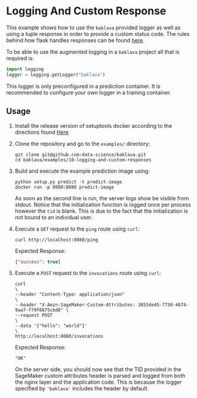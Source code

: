 Logging And Custom Response
===========================

This example shows how to use the `baklava` provided logger as well as
using a tuple response in order to provide a custom status code. The rules 
behind how flask handles responses can be found 
[here](https://flask.palletsprojects.com/en/1.1.x/quickstart/#about-responses).

To be able to use the augmented logging in a `baklava` project all
that is required is:

```python
import logging
logger = logging.getLogger("baklava")
```

This logger is only preconfigured in a prediction container. It is recommended 
to configure your own logger in a training container.

Usage
-----

1. Install the release version of setuptools docker according to the
    directions found [Here](https://github.com/intuit/baklava)

2. Clone the repository and go to the `examples/` directory:

    ```
    git clone git@github.com:data-science/baklava.git
    cd baklava/examples/10-logging-and-custom-responses
    ```

3. Build and execute the example prediction image using:

    ```
    python setup.py predict -t predict-image
    docker run -p 8080:8080 predict-image
    ```
   
   As soon as the second line is run, the server logs show be visible from
   stdout. Notice that the initialization function is logged once per process
   however the `tid` is blank. This is due to the fact that the initialization
   is not bound to an individual user.

4. Execute a `GET` request to the `ping` route using `curl`:

    ```
    curl http://localhost:8080/ping
    ```

    Expected Response:

    ```json
    {"success": true}
    ```

6. Execute a `POST` request to the `invocations` route using `curl`:

    ```
    curl                                                                                \
    --header "Content-Type: application/json"                                           \
    --header "X-Amzn-SageMaker-Custom-Attributes: 3853de45-7730-4674-9aa7-f79f0875cbd8" \
    --request POST                                                                      \
    --data '{"hello": "world"}'                                                         \
    http://localhost:8080/invocations
    ```

    Expected Response:

    ```text
    "OK"
    ```
   
    On the server side, you should now see that the TID provided in the 
    SageMaker custom attributes header is parsed and logged from both the
    nginx layer and the application code. This is because the logger specified
    by `'baklava'` includes the header by default.
